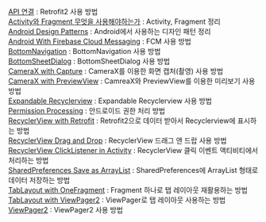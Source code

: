 [API 연결](https://github.com/OhGyong/Android_Study/tree/master/API%20%EC%97%B0%EA%B2%B0) : Retrofit2 사용 방법 <br/>
[Activity와 Fragment 무엇을 사용해야하는가](https://github.com/OhGyong/Android_Study/tree/master/Activity%EC%99%80%20Fragment%20%EB%AC%B4%EC%97%87%EC%9D%84%20%EC%82%AC%EC%9A%A9%ED%95%B4%EC%95%BC%20%ED%95%98%EB%8A%94%EA%B0%80) : Activity, Fragment 정리 <br/>
[Android Design Patterns](https://github.com/OhGyong/Android_Study/tree/master/Android%20Design%20Patterns) : Android에서 사용하는 디자인 패턴 정리 <br/>
[Android With Firebase Cloud Messaging](https://github.com/OhGyong/Android_Study/tree/master/Android%20With%20Firebase%20Cloud%20Messaging) : FCM 사용 방법 <br/>
[BottomNavigation](https://github.com/OhGyong/Android_Study/tree/master/BottomNaviagtion) : BottomNavigation 사용 방법<br/>
[BottomSheetDialog](https://github.com/OhGyong/Android_Study/tree/master/BottomSheetDialog) : BottomSheetDialog 사용 방법<br/>
[CameraX with Capture](https://github.com/OhGyong/Android_Study/tree/master/CameraXwithCapture) : CameraX를 이용한 화면 캡처(촬영) 사용 방법<br/>
[CameraX with PreviewView](https://github.com/OhGyong/Android_Study/tree/master/CameraXwithPreviewView) : CamreaX와 PreviewView를 이용한 미리보기 사용 방법<br/>
[Expandable Recyclerview](https://github.com/OhGyong/Android_Study/tree/master/ExpandableRecyclerView) : Expandable Recyclerview 사용 방법<br/>
[Permission Processing](https://github.com/OhGyong/Android_Study/tree/master/PermissionProcessing) : 안드로이드 권한 처리 방법<br/>
[RecyclerView with Retrofit](https://github.com/OhGyong/Android_Study/tree/master/RecyclerView%20with%20Retrofit%20(MVVM)) : Retrofit2으로 데이터 받아서 Recyclerview에 표시하는 방법<br/>
[RecyclerView Drag and Drop](https://github.com/OhGyong/Android_Study/tree/master/RecyclerViewDragAndDrop) : RecyclerView 드래그 앤 드랍 사용 방법<br/>
[RecyclerView ClickListener in Activity](https://github.com/OhGyong/Android_Study/tree/master/RecyclerviewClickListenerInActivity) : RecyclerView 클릭 이벤트 액티비티에서 처리하는 방법<br/>
[SharedPreferences Save as ArrayList](https://github.com/OhGyong/Android_Study/tree/master/SharedPreferences%20Save%20as%20ArrayList) : SharedPreferences에 ArrayList 형태로 데이터 저장하는 방법<br/>
[TabLayout with OneFragment](https://github.com/OhGyong/Android_Study/tree/master/TabLayoutWithOneFragment) : Fragment 하나로 탭 레이아웃 재활용하는 방법<br/>
[TabLayout with ViewPager2](https://github.com/OhGyong/Android_Study/tree/master/TabLayoutWithViewPager) : ViewPager로 탭 레이아웃 사용하는 방법<br/>
[ViewPager2](https://github.com/OhGyong/Android_Study/tree/master/ViewPager2) : ViewPager2 사용 방법<br/>
